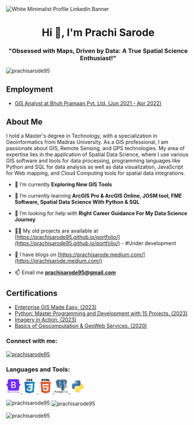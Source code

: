 ![White Minimalist Profile LinkedIn Banner](https://github.com/prachisarode95/prachisarode95/assets/60979131/a9e94a2c-5440-48eb-a219-81f8ff350361)

<h1 align="center">Hi 👋, I'm Prachi Sarode</h1>

<h3 align="center">"Obsessed with Maps, Driven by Data: A True Spatial Science Enthusiast!"</h3>

<p align="left"><img src="https://komarev.com/ghpvc/?username=prachisarode95&label=Profile%20views&color=0e75b6&style=flat" alt="prachisarode95" /></p>

## Employment
- [GIS Analyst at Bhuh Pramaan Pvt. Ltd. (Jun 2021 - Apr 2022)](https://www.bhuhpramaan.com/)

## About Me

I hold a Master's degree in Technology, with a specialization in Geoinformatics from Madras University. As a GIS professional, I am passionate about GIS, Remote Sensing, and GPS technologies. My area of expertise lies in the application of Spatial Data Science, where I use various GIS software and tools for data processing, programming languages like Python and SQL for data analysis as well as data visualization, JavaScript for Web mapping, and Cloud Computing tools for spatial data integrations.

- 🔭 I’m currently **Exploring New GIS Tools**

- 🌱 I’m currently learning **ArcGIS Pro & ArcGIS Online, JOSM tool, FME Software, Spatial Data Science With Python & SQL**

- 🤝 I’m looking for help with **Right Career Guidance For My Data Science Journey**

- 👨‍💻 My old projects are available at [https://prachisarode95.github.io/portfolio/](https://prachisarode95.github.io/portfolio/) - #Under development

- 📝 I have blogs on [https://prachisarode.medium.com/](https://prachisarode.medium.com/)

- 📫 Email me **prachisarode95@gmail.com**

## Certifications
- [Enterprise GIS Made Easy. (2023)](https://www.udemy.com/course/enterprise-gis-made-easy/)
- [Python: Master Programming and Development with 15 Projects. (2023)](https://www.udemy.com/certificate/UC-b00823e1-6f6a-4343-915e-d4765b90176d/)
- [Imagery in Action. (2023)](https://www.esri.com/training/catalog/6074ab588e68a831e4d8974b/imagery-in-action/)
- [Basics of Geocomputation & GeoWeb Services. (2020)](https://eclass.iirs.gov.in/offline-session)

<h3 align="left">Connect with me:</h3>
<p align="left">
<a href="https://linkedin.com/in/prachisarode95" target="blank"><img align="center" src="https://raw.githubusercontent.com/rahuldkjain/github-profile-readme-generator/master/src/images/icons/Social/linked-in-alt.svg" alt="prachisarode95" height="30" width="40" /></a>
</p>

<h3 align="left">Languages and Tools:</h3>
<p align="left"> 
  <a href="https://getbootstrap.com" target="_blank" rel="noreferrer"> <img src="https://raw.githubusercontent.com/devicons/devicon/master/icons/bootstrap/bootstrap-plain-wordmark.svg" alt="bootstrap" width="40" height="40"/> </a>
  <a href="https://www.w3schools.com/css/" target="_blank" rel="noreferrer"> <img src="https://raw.githubusercontent.com/devicons/devicon/master/icons/css3/css3-original-wordmark.svg" alt="css3" width="40" height="40"/> </a> 
  <a href="https://www.w3.org/html/" target="_blank" rel="noreferrer"> <img src="https://raw.githubusercontent.com/devicons/devicon/master/icons/html5/html5-original-wordmark.svg" alt="html5" width="40" height="40"/> </a> 
  <a href="https://www.postgresql.org" target="_blank" rel="noreferrer"> <img src="https://raw.githubusercontent.com/devicons/devicon/master/icons/postgresql/postgresql-original-wordmark.svg" alt="postgresql" width="40" height="40"/> </a> 
  <a href="https://www.python.org" target="_blank" rel="noreferrer"> <img src="https://raw.githubusercontent.com/devicons/devicon/master/icons/python/python-original.svg" alt="python" width="40" height="40"/> </a> 
</p>

<p><img align="left" src="https://github-readme-stats.vercel.app/api/top-langs?username=prachisarode95&show_icons=true&locale=en&layout=compact" alt="prachisarode95" /></p>

<p>&nbsp;<img align="center" src="https://github-readme-stats.vercel.app/api?username=prachisarode95&show_icons=true&locale=en" alt="prachisarode95" /></p>

<p><img align="center" src="https://github-readme-streak-stats.herokuapp.com/?user=prachisarode95&" alt="prachisarode95" /></p>
